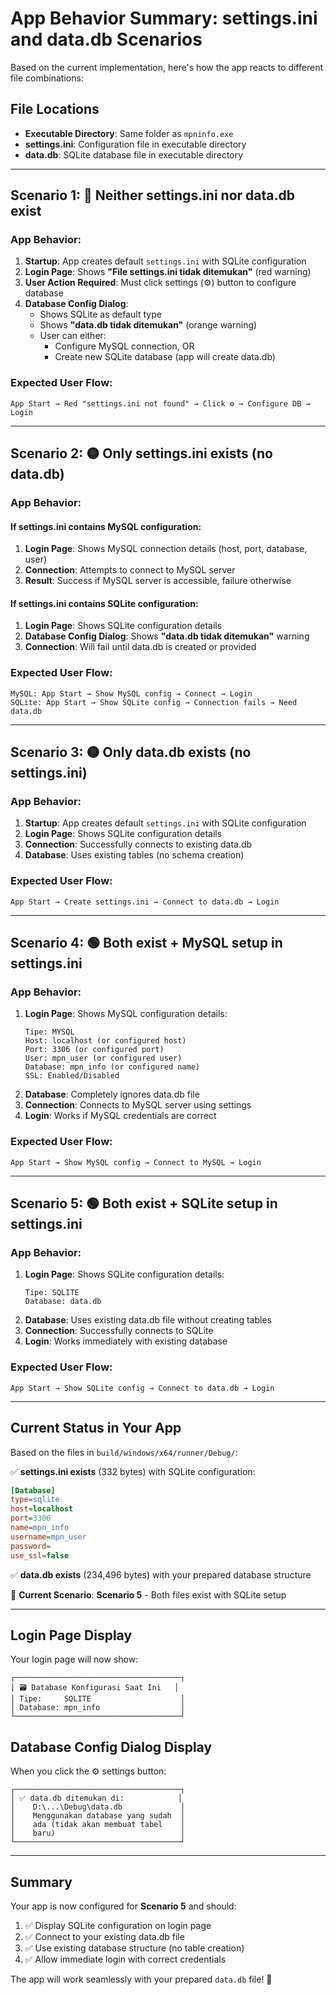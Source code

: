 # App Behavior Summary: settings.ini and data.db Scenarios

Based on the current implementation, here's how the app reacts to different file combinations:

## File Locations
- **Executable Directory**: Same folder as `mpninfo.exe`
- **settings.ini**: Configuration file in executable directory
- **data.db**: SQLite database file in executable directory

---

## Scenario 1: 🔴 Neither settings.ini nor data.db exist

### App Behavior:
1. **Startup**: App creates default `settings.ini` with SQLite configuration
2. **Login Page**: Shows **"File settings.ini tidak ditemukan"** (red warning)
3. **User Action Required**: Must click settings (⚙️) button to configure database
4. **Database Config Dialog**: 
   - Shows SQLite as default type
   - Shows **"data.db tidak ditemukan"** (orange warning)
   - User can either:
     - Configure MySQL connection, OR
     - Create new SQLite database (app will create data.db)

### Expected User Flow:
```
App Start → Red "settings.ini not found" → Click ⚙️ → Configure DB → Login
```

---

## Scenario 2: 🟡 Only settings.ini exists (no data.db)

### App Behavior:
#### If settings.ini contains **MySQL configuration**:
1. **Login Page**: Shows MySQL connection details (host, port, database, user)
2. **Connection**: Attempts to connect to MySQL server
3. **Result**: Success if MySQL server is accessible, failure otherwise

#### If settings.ini contains **SQLite configuration**:
1. **Login Page**: Shows SQLite configuration details
2. **Database Config Dialog**: Shows **"data.db tidak ditemukan"** warning
3. **Connection**: Will fail until data.db is created or provided

### Expected User Flow:
```
MySQL: App Start → Show MySQL config → Connect → Login
SQLite: App Start → Show SQLite config → Connection fails → Need data.db
```

---

## Scenario 3: 🟡 Only data.db exists (no settings.ini)

### App Behavior:
1. **Startup**: App creates default `settings.ini` with SQLite configuration
2. **Login Page**: Shows SQLite configuration details
3. **Connection**: Successfully connects to existing data.db
4. **Database**: Uses existing tables (no schema creation)

### Expected User Flow:
```
App Start → Create settings.ini → Connect to data.db → Login
```

---

## Scenario 4: 🟢 Both exist + MySQL setup in settings.ini

### App Behavior:
1. **Login Page**: Shows MySQL configuration details:
   ```
   Tipe: MYSQL
   Host: localhost (or configured host)
   Port: 3306 (or configured port)
   User: mpn_user (or configured user)
   Database: mpn_info (or configured name)
   SSL: Enabled/Disabled
   ```
2. **Database**: Completely ignores data.db file
3. **Connection**: Connects to MySQL server using settings
4. **Login**: Works if MySQL credentials are correct

### Expected User Flow:
```
App Start → Show MySQL config → Connect to MySQL → Login
```

---

## Scenario 5: 🟢 Both exist + SQLite setup in settings.ini

### App Behavior:
1. **Login Page**: Shows SQLite configuration details:
   ```
   Tipe: SQLITE
   Database: data.db
   ```
2. **Database**: Uses existing data.db file without creating tables
3. **Connection**: Successfully connects to SQLite
4. **Login**: Works immediately with existing database

### Expected User Flow:
```
App Start → Show SQLite config → Connect to data.db → Login
```

---

## Current Status in Your App

Based on the files in `build/windows/x64/runner/Debug/`:

✅ **settings.ini exists** (332 bytes) with SQLite configuration:
```ini
[Database]
type=sqlite
host=localhost
port=3306
name=mpn_info
username=mpn_user
password=
use_ssl=false
```

✅ **data.db exists** (234,496 bytes) with your prepared database structure

🎯 **Current Scenario**: **Scenario 5** - Both files exist with SQLite setup

---

## Login Page Display

Your login page will now show:
```
┌─────────────────────────────────────┐
│ 🗃️ Database Konfigurasi Saat Ini   │
│ Tipe:     SQLITE                    │
│ Database: mpn_info                  │
└─────────────────────────────────────┘
```

## Database Config Dialog Display

When you click the ⚙️ settings button:
```
┌─────────────────────────────────────┐
│ ✅ data.db ditemukan di:            │
│    D:\...\Debug\data.db             │
│    Menggunakan database yang sudah  │
│    ada (tidak akan membuat tabel    │
│    baru)                            │
└─────────────────────────────────────┘
```

---

## Summary

Your app is now configured for **Scenario 5** and should:
1. ✅ Display SQLite configuration on login page
2. ✅ Connect to your existing data.db file
3. ✅ Use existing database structure (no table creation)
4. ✅ Allow immediate login with correct credentials

The app will work seamlessly with your prepared `data.db` file! 🎉